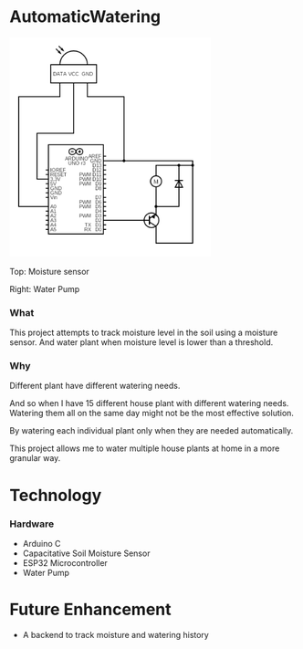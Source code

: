 # AutomaticWatering

<img src="./circuit.png" width="70%">

Top: Moisture sensor 

Right: Water Pump

### What
This project attempts to track moisture level in the soil using a moisture sensor. 
And water plant when moisture level is lower than a threshold.

### Why
Different plant have different watering needs.

And so when I have 15 different house plant with different watering needs. Watering them all on the same day might not be the most effective solution.

By watering each individual plant only when they are needed automatically. 

This project allows me to water multiple house plants at home in a more granular way.

# Technology
### Hardware
- Arduino C
- Capacitative Soil Moisture Sensor
- ESP32 Microcontroller
- Water Pump

# Future Enhancement
- A backend to track moisture and watering history
